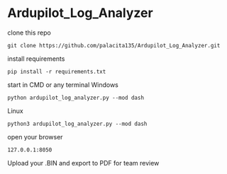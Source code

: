 # Ardupilot_Log_Analyzer

clone this repo
```
git clone https://github.com/palacita135/Ardupilot_Log_Analyzer.git
```
install requirements
```
pip install -r requirements.txt
```

start in CMD or any terminal
Windows
```
python ardupilot_log_analyzer.py --mod dash
```
Linux
```
python3 ardupilot_log_analyzer.py --mod dash
```

open your browser
```
127.0.0.1:8050
```
Upload your .BIN and export to PDF for team review
